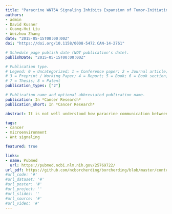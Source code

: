 ```yaml
---
title: "Paracrine WNT5A Signaling Inhibits Expansion of Tumor-Initiating Cells"
authors:
- admin
- David Kusner
- Guang-Hui Liu
- Weizhou Zhang
date: "2015-05-15T00:00:00Z"
doi: "https://doi.org/10.1158/0008-5472.CAN-14-2761"

# Schedule page publish date (NOT publication's date).
publishDate: "2015-05-15T00:00:00Z"

# Publication type.
# Legend: 0 = Uncategorized; 1 = Conference paper; 2 = Journal article;
# 3 = Preprint / Working Paper; 4 = Report; 5 = Book; 6 = Book section;
# 7 = Thesis; 8 = Patent
publication_types: ["2"]

# Publication name and optional abbreviated publication name.
publication: In *Cancer Research*
publication_short: In *Cancer Research*

abstract: It is not well understood how paracrine communication between basal and luminal cell populations in the mammary gland affects tumorigenesis. During ErbB2-induced mammary tumorigenesis, enriched mammary stem cells that represent a subpopulation of basal cells exhibit enhanced tumorigenic capacity compared with the corresponding luminal progenitors. Transcript profiling of tumors derived from basal and luminal tumor-initiating cells (TIC) revealed preferential loss of the noncanonical Wnt ligand WNT5A in basal TIC-derived tumors. Heterozygous loss of WNT5A was correlated with shorter survival of breast cancer patients. In a mouse model of ErbB2-induced breast cancer, Wnt5a heterozygosity promoted tumor multiplicity and pulmonary metastasis. As a TGFβ substrate, luminal cell-produced WNT5A induced a feed-forward loop to activate SMAD2 in a RYK and TGFβR1-dependent manner to limit the expansion of basal TIC in a paracrine fashion, a potential explanation for the suppressive effect of WNT5A in mammary tumorigenesis. Our results identify the WNT5A/RYK module as a spatial regulator of the TGFβ–SMAD signaling pathway in the context of mammary gland development and carcinogenesis, offering a new perspective on tumor suppression provided by basal–luminal cross-talk in normal mammary tissue.

tags:
- cancer
- microenvironment
- Wnt signaling

featured: true

links:
- name: Pubmed
  url: https://pubmed.ncbi.nlm.nih.gov/25769722/
url_pdf: https://github.com/ncborcherding/borcherding/blob/master/content/publication/borcherding2015paracrine/borcherding2015paracrine.pdf
#url_code: '#'
#url_dataset: '#'
#url_poster: '#'
#url_project: ''
#url_slides: ''
#url_source: '#'
#url_video: '#'
---
```


